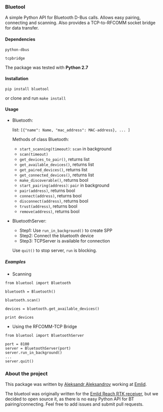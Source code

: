### Bluetool

A simple Python API for Bluetooth D-Bus calls. Allows easy pairing, connecting and scanning. Also provides a TCP-to-RFCOMM socket bridge for data transfer.

#### Dependencies

`python-dbus`

`tcpbridge`

The package was tested with **Python 2.7**

#### Installation

`pip install bluetool`

or clone and run `make install`

#### Usage

- Bluetooth:
	
	list: `[{"name": Name, "mac_address": MAC-address}, ... ]`

	Methods of class Bluetooth:
	- `start_scanning(timeout)`: `scan` in background
	- `scan(timeout)`
	- `get_devices_to_pair()`, returns list
	- `get_available_devices()`, returns list
	- `get_paired_devices()`, returns list
	- `get_connected_devices()`, returns list
	- `make_discoverable()`, returns bool
	- `start_pairing(address)`: `pair` in background
	- `pair(address)`, returns bool
	- `connect(address)`, returns bool
	- `disconnect(address)`, returns bool
	- `trust(address)`, returns bool
	- `remove(address)`, returns bool

- BluetoothServer:
 	
	- Step1: Use `run_in_background()` to create SPP
	- Step2: Connect the bluetooth device
	- Step3: TCPServer is available for connection
	
	Use `quit()` to stop server, `run` is blocking.

##### Examples

- Scanning
```
from bluetool import Bluetooth

bluetooth = Bluetooth()

bluetooth.scan()

devices = bluetooth.get_available_devices()

print devices
```
- Using the RFCOMM-TCP Bridge
```
from bluetool import BluetoothServer

port = 8100
server = BluetoothServer(port)
server.run_in_background()
...
server.quit()
```

### About the project

This package was written by [Aleksandr Aleksandrov](https://github.com/AD-Aleksandrov) working at [Emlid](https://emlid.com/).

The bluetool was originally written for the [Emlid Reach RTK receiver](https://emlid.com/reach/), but we decided to open source it, as there is no easy Python API for BT pairing/connecting. Feel free to add issues and submit pull requests.





